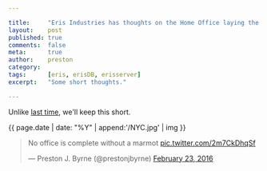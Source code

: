 ```yaml
---

title:     "Eris Industries has thoughts on the Home Office laying the Investigatory Powers Bill before Parliament in its current form"
layout:    post
published: true
comments:  false
meta:      true
author:    preston
category:
tags:      [eris, erisDB, erisserver]
excerpt:   "Some short thoughts."

---
```


Unlike [last time](https://blog.erisindustries.com/2015/11/02/IPBill/), we'll keep this short.

{{ page.date | date: "%Y" | append:'/NYC.jpg' | img }}

<blockquote class="twitter-tweet" data-lang="en"><p lang="en" dir="ltr">No office is complete without a marmot <a href="https://t.co/2m7CkDhqSf">pic.twitter.com/2m7CkDhqSf</a></p>&mdash; Preston J. Byrne (@prestonjbyrne) <a href="https://twitter.com/prestonjbyrne/status/702131596544102401">February 23, 2016</a></blockquote>
<script async src="//platform.twitter.com/widgets.js" charset="utf-8"></script>
